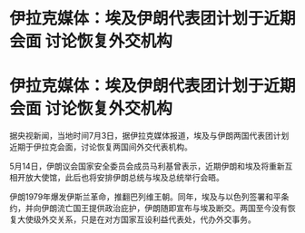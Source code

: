 # 伊拉克媒体：埃及伊朗代表团计划于近期会面 讨论恢复外交机构

# 伊拉克媒体：埃及伊朗代表团计划于近期会面 讨论恢复外交机构

据央视新闻，当地时间7月3日，据伊拉克媒体报道，埃及与伊朗两国代表团计划近期于伊拉克会面，讨论恢复两国间外交代表机构。

5月14日，伊朗议会国家安全委员会成员马利基曾表示，近期伊朗和埃及将重新互相开放大使馆，此后也将安排伊朗总统与埃及总统举行会晤。

伊朗1979年爆发伊斯兰革命，推翻巴列维王朝。同年，埃及与以色列签署和平条约，并向伊朗流亡国王提供政治庇护，伊朗随即宣布与埃及断交。两国至今没有恢复大使级外交关系，只是在对方国家互设利益代表处，代办外交事务。

